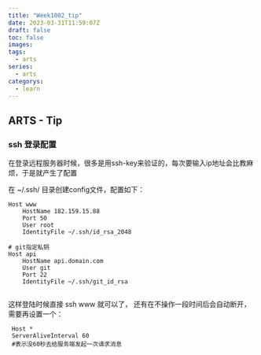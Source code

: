 ```yaml
---
title: "Week1002_tip"
date: 2023-03-31T11:59:07Z
draft: false 
toc: false
images:
tags:
  - arts 
series:
  - arts 
categorys:
  - learn 
---
```


## ARTS - Tip

### ssh 登录配置

在登录远程服务器时候，很多是用ssh-key来验证的，每次要输入ip地址会比教麻烦，于是就产生了配置

在 ~/.ssh/ 目录创建config文件，配置如下：

```
Host www
    HostName 182.159.15.88
    Port 50
    User root
    IdentityFile ~/.ssh/id_rsa_2048

# git指定私钥
Host api
    HostName api.domain.com
    User git
    Port 22
    IdentityFile ~/.ssh/git_id_rsa


```

这样登陆时候直接  ssh www 就可以了， 还有在不操作一段时间后会自动断开，需要再设置一个：

```
 Host *
 ServerAliveInterval 60
 #表示没60秒去给服务端发起一次请求消息
```